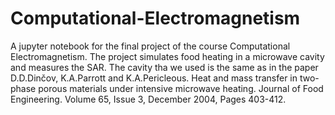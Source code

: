 # Computational-Electromagnetism

A jupyter notebook for the final project of the course Computational Electromagnetism. The project simulates food heating in a microwave cavity and measures the SAR. The cavity tha we used is the same as in the paper D.D.Dinčov, K.A.Parrott and K.A.Pericleous. Heat and mass transfer in two-phase porous materials under intensive microwave heating. Journal of Food Engineering. Volume 65, Issue 3, December 2004, Pages 403-412.
